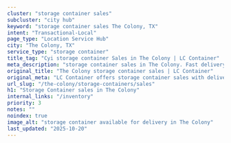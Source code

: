 ```yaml
---
cluster: "storage container sales"
subcluster: "city hub"
keyword: "storage container sales The Colony, TX"
intent: "Transactional-Local"
page_type: "Location Service Hub"
city: "The Colony, TX"
service_type: "storage container"
title_tag: "Cyi storage container Sales in The Colony | LC Container"
meta_description: "storage container sales in The Colony. Fast delivery, competitive pricing. Serving storage containers area. Quote ID: 945. Call (214) 524-4168 for your free quote today."
original_title: "The Colony storage container sales | LC Container"
original_meta: "LC Container offers storage container sales with delivery in The Colony, TX. Local. Fast quotes. Since 2003."
url_slug: "/the-colony/storage-containers/sales"
h1: "Storage Container sales in The Colony"
internal_links: "/inventory"
priority: 3
notes: ""
noindex: true
image_alt: "storage container available for delivery in The Colony"
last_updated: "2025-10-20"
---
```


<!-- TODO: Add unique city/inventory copy, images, and internal links here. -->
